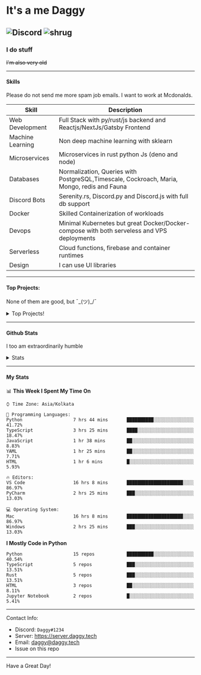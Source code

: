 
# It's a me Daggy

![Discord](https://img.shields.io/discord/491175207122370581?color=black&label=Discord&logo=discord) ![shrug](https://komarev.com/ghpvc/?username=Daggy1234&style=flat-square)
 ----

### I do stuff

~~I'm also very old~~

-----

#### Skills

Please do not send me more spam job emails. I want to work at Mcdonalds.

| Skill | Description |
| ----- | ----------- |
| Web Development | Full Stack with py/rust/js backend and Reactjs/NextJs/Gatsby Frontend
| Machine Learning | Non deep machine learning with sklearn |
| Microservices | Microservices in rust python Js (deno and node) |
| Databases | Normalization, Queries with PostgreSQL,Timescale, Cockroach,  Maria, Mongo, redis and Fauna |
| Discord Bots | Serenity.rs, Discord.py and Discord.js with full db support |
| Docker | Skilled Containerization of workloads |
| Devops | Minimal Kubernetes but great Docker/Docker-compose with both serveless and VPS deployments |
| Serverless | Cloud functions, firebase and container runtimes |
| Design | I can use UI libraries|

-----

#### Top Projects:

None of them are good, but ¯\_(ツ)_/¯
<details>
  <summary>Top Projects!</summary>
    
   - [Dagpi](https://dagpi.xyz) : Full stack api built with rust, postgres, redis, python and typescript with Full frontend dashboard and  full monitoring. Also 2 api wrappers for it.
    
   - [Dagbot](https://dagbot.daggy.tech): discord bot with website and feedback along with large fully customisable interface using Postgres and discord.py
    
   - [R.Daggy](https://github.com/Daggy1234/r.daggy): Private discord bot for my server with rust
    
   - [New York Pizza](https://github.com/Daggy1234/NewYorkPizza): A data science study that uses Data analysis and ML to predict the best place to open a pizza shop
 
</details>

-----

#### Github Stats

I too am extraordinarily humble

<details>
  <summary>Stats</summary>
<a href="https://github.com/Daggy1234">
  <img src="https://github-readme-stats.vercel.app/api?username=Daggy1234&show_icons=true&hide_border=true" />
</a><a href="https://github.com/Daggy1234">
  <img src="https://github-readme-stats.vercel.app/api/top-langs/?username=Daggy1234&layout=compact&langs_count=9&hide=css,html" />
</a>
</details>
  
-----

#### My Stats

<!--START_SECTION:waka-->
📊 **This Week I Spent My Time On** 

```text
⌚︎ Time Zone: Asia/Kolkata

💬 Programming Languages: 
Python                   7 hrs 44 mins       ██████████░░░░░░░░░░░░░░░   41.72% 
TypeScript               3 hrs 25 mins       ████░░░░░░░░░░░░░░░░░░░░░   18.47% 
JavaScript               1 hr 38 mins        ██░░░░░░░░░░░░░░░░░░░░░░░   8.83% 
YAML                     1 hr 25 mins        ██░░░░░░░░░░░░░░░░░░░░░░░   7.71% 
HTML                     1 hr 6 mins         █░░░░░░░░░░░░░░░░░░░░░░░░   5.93%

🔥 Editors: 
VS Code                  16 hrs 8 mins       █████████████████████░░░░   86.97% 
PyCharm                  2 hrs 25 mins       ███░░░░░░░░░░░░░░░░░░░░░░   13.03%

💻 Operating System: 
Mac                      16 hrs 8 mins       █████████████████████░░░░   86.97% 
Windows                  2 hrs 25 mins       ███░░░░░░░░░░░░░░░░░░░░░░   13.03%

```

**I Mostly Code in Python** 

```text
Python                   15 repos            ██████████░░░░░░░░░░░░░░░   40.54% 
TypeScript               5 repos             ███░░░░░░░░░░░░░░░░░░░░░░   13.51% 
Rust                     5 repos             ███░░░░░░░░░░░░░░░░░░░░░░   13.51% 
HTML                     3 repos             ██░░░░░░░░░░░░░░░░░░░░░░░   8.11% 
Jupyter Notebook         2 repos             █░░░░░░░░░░░░░░░░░░░░░░░░   5.41%

```



<!--END_SECTION:waka-->

-----

Contact Info:

- Discord: `Daggy#1234`
- Server: https://server.daggy.tech
- Email: daggy@daggy.tech
- Issue on this repo

-----
Have a Great Day!

